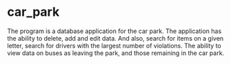 # car_park
The program is a database application for the car park. The application has the ability to delete, add and edit data. And also, search for items on a given letter, search for drivers with the largest number of violations. The ability to view data on buses as leaving the park, and those remaining in the car park.
